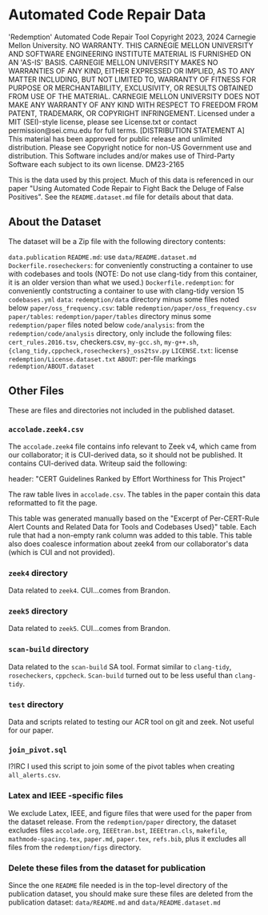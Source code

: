 # Automated Code Repair Data

<legal>
'Redemption' Automated Code Repair Tool
Copyright 2023, 2024 Carnegie Mellon University.
NO WARRANTY. THIS CARNEGIE MELLON UNIVERSITY AND SOFTWARE ENGINEERING
INSTITUTE MATERIAL IS FURNISHED ON AN 'AS-IS' BASIS. CARNEGIE MELLON
UNIVERSITY MAKES NO WARRANTIES OF ANY KIND, EITHER EXPRESSED OR IMPLIED,
AS TO ANY MATTER INCLUDING, BUT NOT LIMITED TO, WARRANTY OF FITNESS FOR
PURPOSE OR MERCHANTABILITY, EXCLUSIVITY, OR RESULTS OBTAINED FROM USE OF
THE MATERIAL. CARNEGIE MELLON UNIVERSITY DOES NOT MAKE ANY WARRANTY OF ANY
KIND WITH RESPECT TO FREEDOM FROM PATENT, TRADEMARK, OR COPYRIGHT
INFRINGEMENT.
Licensed under a MIT (SEI)-style license, please see License.txt or
contact permission@sei.cmu.edu for full terms.
[DISTRIBUTION STATEMENT A] This material has been approved for public
release and unlimited distribution.  Please see Copyright notice for
non-US Government use and distribution.
This Software includes and/or makes use of Third-Party Software each
subject to its own license.
DM23-2165
</legal>

This is the data used by this project.
Much of this data is referenced in our paper "Using Automated Code Repair to Fight Back the Deluge of False Positives".
See the `README.dataset.md` file for details about that data.

## About the Dataset

The dataset will be a Zip file with the following directory contents:

`data.publication`
  `README.md`: use `data/README.dataset.md`
  `Dockerfile.rosecheckers`: for conveniently constructing a container to use with codebases and tools (NOTE: Do not use clang-tidy from this container, it is an older version than what we used.)
  `Dockerfile.redemption`: for conveniently contstructing a container to use with clang-tidy version 15
  `codebases.yml`
  `data`: `redemption/data` directory minus some files noted below
  `paper/oss_frequency.csv`: table `redemption/paper/oss_frequency.csv`
  `paper/tables`: `redemption/paper/tables` directory minus some `redemption/paper` files noted below
  `code/analysis`: from the `redemption/code/analysis` directory, only include the following files: `cert_rules.2016.tsv`, checkers.csv, `my-gcc.sh`, `my-g++.sh`, `{clang_tidy,cppcheck,rosecheckers}_oss2tsv.py`
  `LICENSE.txt`: license `redemption/License.dataset.txt`
  `ABOUT`: per-file markings `redemption/ABOUT.dataset`

## Other Files

These are files and directories not included in the published dataset.

### `accolade.zeek4.csv`

The `accolade.zeek4` file contains info relevant to Zeek v4, which came from our collaborator; it is CUI-derived data, so it should not be published.
It contains CUI-derived data. Writeup said the following:

header: "CERT Guidelines Ranked by Effort Worthiness for This Project"

The raw table lives in `accolade.csv`. The tables in the paper contain this data reformatted to fit the page.

This table was generated manually based on the "Excerpt of Per-CERT-Rule Alert Counts and Related Data for Tools and Codebases Used}" table. Each rule that had a non-empty rank column was added to this table. This table also does coalesce information about zeek4 from our collaborator's data (which is CUI and not provided).

### `zeek4` directory

Data related to `zeek4`. CUI...comes from Brandon.

### `zeek5` directory

Data related to `zeek5`. CUI...comes from Brandon.

### `scan-build` directory

Data related to the `scan-build` SA tool. Format similar to `clang-tidy`, `rosecheckers`, `cppcheck`. `Scan-build` turned out to be less useful than `clang-tidy`.

### `test` directory

Data and scripts related to testing our ACR tool on git and zeek. Not useful for our paper.

### `join_pivot.sql`

I?IRC I used this script to join some of the pivot tables when creating `all_alerts.csv`.

### Latex and IEEE -specific files

We exclude Latex, IEEE, and figure files that were used for the paper from the dataset release. From the `redemption/paper` directory, the dataset excludes files `accolade.org`, `IEEEtran.bst`, `IEEEtran.cls`, `makefile`, `mathmode-spacing.tex`, `paper.md`, `paper.tex`, `refs.bib`, plus it excludes all files from the `redemption/figs` directory.

### Delete these files from the dataset for publication

Since the one `README` file needed is in the top-level directory of the publication dataset, you should make sure these files are deleted from the publication dataset: `data/README.md` and `data/README.dataset.md`
